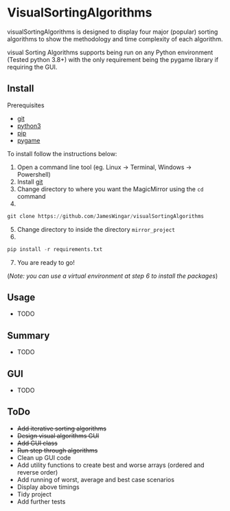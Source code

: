 ﻿# VisualSortingAlgorithms

visualSortingAlgorithms is designed to display four major (popular) sorting algorithms to show the methodology and time complexity of each algorithm.    

visual Sorting Algorithms supports being run on any Python environment (Tested python 3.8+) with the only requirement being the pygame library if requiring the GUI.

## Install
Prerequisites
* [git](https://git-scm.com/downloads)
* [python3](https://www.python.org/download/releases/3.0/)
* [pip](https://pypi.org/project/pip/)
* [pygame](https://www.pygame.org/)

To install follow the instructions below:
1. Open a command line tool (eg. Linux -> Terminal, Windows -> Powershell)
2. Install [git](https://git-scm.com/downloads)
3. Change directory to where you want the MagicMirror using the `cd` command
4. 
```python
git clone https://github.com/JamesWingar/visualSortingAlgorithms
```
5. Change directory to inside the directory `mirror_project`
6. 
```python
pip install -r requirements.txt
```
7. You are ready to go!

(*Note: you can use a virtual environment at step 6 to install the packages*)

## Usage
* TODO

## Summary
* TODO

## GUI
* TODO

## ToDo
* ~~Add iterative sorting algorithms~~
* ~~Design visual algorithms GUI~~
* ~~Add GUI class~~
* ~~Run step through algorithms~~
* Clean up GUI code
* Add utility functions to create best and worse arrays (ordered and reverse order)
* Add running of worst, average and best case scenarios
* Display above timings
* Tidy project
* Add further tests
